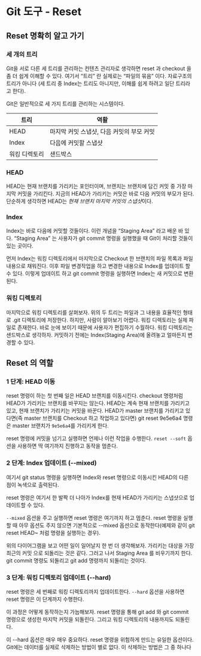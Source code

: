 # Git 도구 - Reset
## Reset 명확히 알고 가기

### 세 개의 트리
Git을 서로 다른 세 트리를 관리하는 컨텐츠 관리자로 생각하면 reset 과 checkout 을 좀 더 쉽게 이해할 수 있다. 
여기서 “트리” 란 실제로는 “파일의 묶음” 이다. 
자료구조의 트리가 아니다 (세 트리 중 Index는 트리도 아니지만, 이해를 쉽게 하려고 일단 트리라고 한다).


Git은 일반적으로 세 가지 트리를 관리하는 시스템이다.

| 트리          | 역활                                      |
|---------------|-------------------------------------------|
| HEAD          | 마지막 커밋 스냅샷, 다음 커밋의 부모 커밋 |
| Index         | 다음에 커밋할 스냅샷                      |
| 워킹 디렉토리 | 샌드박스                                  |


### HEAD
HEAD는 현재 브랜치를 가리키는 포인터이며, 브랜치는 브랜치에 담긴 커밋 중 가장 마지막 커밋을 가리킨다. 
지금의 HEAD가 가리키는 커밋은 바로 다음 커밋의 부모가 된다. 
단순하게 생각하면 HEAD는 *현재 브랜치 마지막 커밋의 스냅샷*이다.

### Index
Index는 바로 다음에 커밋할 것들이다.
이런 개념을 “Staging Area” 라고 배운 바 있다. 
“Staging Area” 는 사용자가 git commit 명령을 실행했을 때 Git이 처리할 것들이 있는 곳이다.

먼저 Index는 워킹 디렉토리에서 마지막으로 Checkout 한 브랜치의 파일 목록과 파일 내용으로 채워진다. 
이후 파일 변경작업을 하고 변경한 내용으로 Index를 업데이트 할 수 있다. 
이렇게 업데이트 하고 git commit 명령을 실행하면 Index는 새 커밋으로 변환된다.

### 워킹 디렉토리
마지막으로 워킹 디렉토리를 살펴보자. 위의 두 트리는 파일과 그 내용을 효율적인 형태로 .git 디렉토리에 저장한다. 하지만, 사람이 알아보기 어렵다. 
워킹 디렉토리는 실제 파일로 존재한다. 바로 눈에 보이기 때문에 사용자가 편집하기 수월하다. 
워킹 디렉토리는 샌드박스로 생각하자. 커밋하기 전에는 Index(Staging Area)에 올려놓고 얼마든지 변경할 수 있다.

## Reset 의 역할

### 1 단계: HEAD 이동
reset 명령이 하는 첫 번째 일은 HEAD 브랜치를 이동시킨다. 
checkout 명령처럼 HEAD가 가리키는 브랜치를 바꾸지는 않는다. 
HEAD는 계속 현재 브랜치를 가리키고 있고, 현재 브랜치가 가리키는 커밋을 바꾼다.
HEAD가 master 브랜치를 가리키고 있다면(즉 master 브랜치를 Checkout 하고 작업하고 있다면) 
git reset 9e5e6a4 명령은 master 브랜치가 `9e5e6a4`를 가리키게 한다.

reset 명령에 커밋을 넘기고 실행하면 언제나 이런 작업을 수행한다. `reset --soft` 옵션을 사용하면 딱 여기까지 진행하고 동작을 멈춘다.


### 2 단계: Index 업데이트 (--mixed)
여기서 git status 명령을 실행하면 Index와 reset 명령으로 이동시킨 HEAD의 다른 점이 녹색으로 출력된다.

reset 명령은 여기서 한 발짝 더 나아가 Index를 현재 HEAD가 가리키는 스냅샷으로 업데이트할 수 있다.

`--mixed` 옵션을 주고 실행하면 reset 명령은 여기까지 하고 멈춘다. 
reset 명령을 실행할 때 아무 옵션도 주지 않으면 기본적으로 --mixed 옵션으로 동작한다(예제와 같이 git reset HEAD~ 처럼 명령을 실행하는 경우).

위의 다이어그램을 보고 어떤 일이 일어날지 한 번 더 생각해보자. 가리키는 대상을 가장 최근의 커밋 으로 되돌리는 것은 같다.
그러고 나서 Staging Area 를 비우기까지 한다. 
git commit 명령도 되돌리고 git add 명령까지 되돌리는 것이다.


### 3 단계: 워킹 디렉토리 업데이트 (--hard)
reset 명령은 세 번째로 워킹 디렉토리까지 업데이트한다. `--hard` 옵션을 사용하면 reset 명령은 이 단계까지 수행한다.

이 과정은 어떻게 동작하는지 가늠해보자. 
reset 명령을 통해 git add 와 git commit 명령으로 생성한 마지막 커밋을 되돌린다. 
그리고 워킹 디렉토리의 내용까지도 되돌린다.

이 --hard 옵션은 매우 매우 중요하다. reset 명령을 위험하게 만드는 유일한 옵션이다. 
Git에는 데이터를 실제로 삭제하는 방법이 별로 없다. 이 삭제하는 방법은 그 중 하나다
